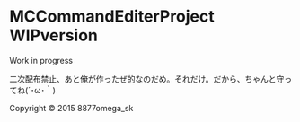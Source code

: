 # MCCommandEditerProject WIPversion
Work in progress

二次配布禁止、あと俺が作ったぜ的なのだめ。それだけ。だから、ちゃんと守ってね(´･ω･｀)

Copyright © 2015 8877omega_sk
